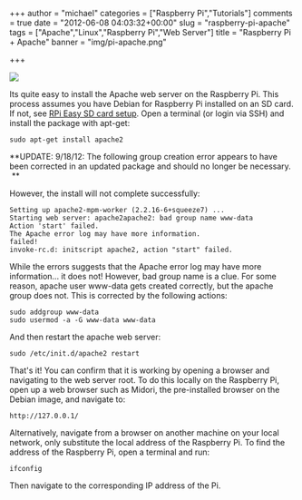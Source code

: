 +++
author = "michael"
categories = ["Raspberry Pi","Tutorials"]
comments = true
date = "2012-06-08 04:03:32+00:00"
slug = "raspberry-pi-apache"
tags = ["Apache","Linux","Raspberry Pi","Web Server"]
title = "Raspberry Pi + Apache"
banner = "img/pi-apache.png"

+++

![](/img/pi-apache.png)

Its quite easy to install the Apache web server on the Raspberry Pi. This process assumes you have Debian for Raspberry Pi installed on an SD card. If not, see [RPi Easy SD card setup](http://elinux.org/RPi_Easy_SD_Card_Setup). Open a terminal (or login via SSH) and install the package with apt-get:

```
sudo apt-get install apache2
```

**UPDATE: 9/18/12: The following group creation error appears to have been corrected in an updated package and should no longer be necessary.  **

However, the install will not complete successfully:

```
Setting up apache2-mpm-worker (2.2.16-6+squeeze7) ...
Starting web server: apache2apache2: bad group name www-data
Action 'start' failed.
The Apache error log may have more information.
failed!
invoke-rc.d: initscript apache2, action "start" failed.
```

While the errors suggests that the Apache error log may have more information... it does not! However, bad group name is a clue. For some reason, apache user www-data gets created correctly, but the apache group does not. This is corrected by the following actions:

```
sudo addgroup www-data
sudo usermod -a -G www-data www-data
```

And then restart the apache web server:

```
sudo /etc/init.d/apache2 restart
```

That's it! You can confirm that it is working by opening a browser and navigating to the web server root. To do this locally on the Raspberry Pi, open up a web browser such as Midori, the pre-installed browser on the Debian image, and navigate to:

```
http://127.0.0.1/
```

Alternatively, navigate from a browser on another machine on your local network, only substitute the local address of the Raspberry Pi. To find the address of the Raspberry Pi, open a terminal and run:

```
ifconfig
```

Then navigate to the corresponding IP address of the Pi.

